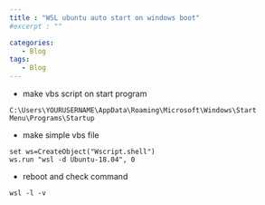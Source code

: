 ```yaml
---
title : "WSL ubuntu auto start on windows boot"
#excerpt : ""

categories:
   - Blog
tags:
   - Blog
---
```




- make vbs script on start program


```
C:\Users\YOURUSERNAME\AppData\Roaming\Microsoft\Windows\Start Menu\Programs\Startup
```

- make simple vbs file 


```
set ws=CreateObject("Wscript.shell")
ws.run "wsl -d Ubuntu-18.04", 0
```

- reboot and check command 


```
wsl -l -v
```
